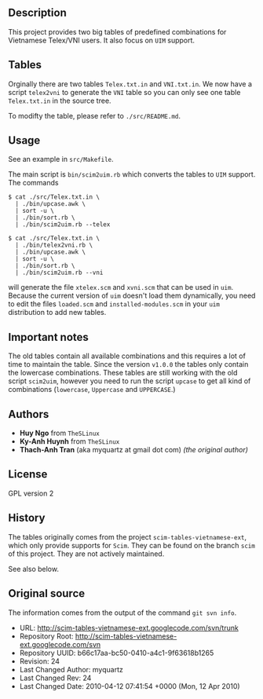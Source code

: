 ## Description

This project provides two big tables of predefined combinations for
Vietnamese Telex/VNI users. It also focus on `UIM` support.

## Tables

Orginally there are two tables `Telex.txt.in` and `VNI.txt.in`. We now
have a script `telex2vni` to generate the `VNI` table so you can only
see one table `Telex.txt.in` in the source tree.

To modifty the table, please refer to `./src/README.md`.

## Usage

See an example in `src/Makefile`.

The main script is `bin/scim2uim.rb` which converts the tables to `UIM`
support. The commands

````
$ cat ./src/Telex.txt.in \
  | ./bin/upcase.awk \
  | sort -u \
  | ./bin/sort.rb \
  | ./bin/scim2uim.rb --telex

$ cat ./src/Telex.txt.in \
  | ./bin/telex2vni.rb \
  | ./bin/upcase.awk \
  | sort -u \
  | ./bin/sort.rb \
  | ./bin/scim2uim.rb --vni
````

will generate the file `xtelex.scm` and `xvni.scm` that can be used in `uim`.
Because the current version of `uim` doesn't load them dynamically, you
need to edit the files `loaded.scm` and `installed-modules.scm` in your
`uim` distribution to add new tables.

## Important notes

The old tables contain all available combinations and this requires a lot
of time to maintain the table. Since the version `v1.0.0` the tables only
contain the lowercase combinations. These tables are still working with
the old script `scim2uim`, however you need to run the script `upcase`
to get all kind of combinations (`lowercase`, `Uppercase` and `UPPERCASE`.)

## Authors

* **Huy Ngo** from `TheSLinux`
* **Ky-Anh Huynh** from `TheSLinux`
* **Thach-Anh Tran** (aka myquartz at gmail dot com) _(the original author)_

## License

GPL version 2

## History

The tables originally comes from the project `scim-tables-vietnamese-ext`,
which only provide supports for `Scim`. They can be found on the branch
`scim` of this project. They are not actively maintained.

See also below.

## Original source

The information comes from the output of the command `git svn info`.

* URL: http://scim-tables-vietnamese-ext.googlecode.com/svn/trunk
* Repository Root: http://scim-tables-vietnamese-ext.googlecode.com/svn
* Repository UUID: b66c17aa-bc50-0410-a4c1-9f63618b1265
* Revision: 24
* Last Changed Author: myquartz
* Last Changed Rev: 24
* Last Changed Date: 2010-04-12 07:41:54 +0000 (Mon, 12 Apr 2010)
